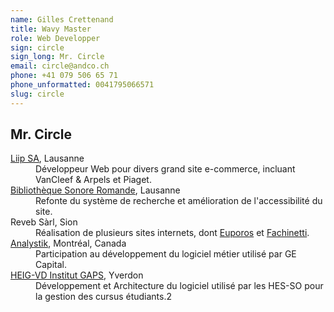 ```yaml
---
name: Gilles Crettenand
title: Wavy Master
role: Web Developper
sign: circle
sign_long: Mr. Circle
email: circle@andco.ch
phone: +41 079 506 65 71
phone_unformatted: 0041795066571
slug: circle
---
```


<div class="grid__item lg-w-1/4 sm-w-1/2 xs-w-1/1">
</div>

<div class="grid__item lg-w-1/2 sm-w-1/1 xs-w-1/1">
	<article class="card card--padded">
		<h2 class="card__title">Mr. Circle</h2>
		<dl>
			<dt><a href="https://www.liip.ch/en">Liip SA</a>, Lausanne</dt>
			<dd>Développeur Web pour divers grand site e-commerce, incluant VanCleef & Arpels et Piaget.</dd>
			<dt><a href="https://www.bibliothequesonore.ch/">Bibliothèque Sonore Romande</a>, Lausanne</dt>
			<dd>Refonte du système de recherche et amélioration de l'accessibilité du site.</dd>
			<dt>Reveb Sàrl, Sion</dt>
			<dd>Réalisation de plusieurs sites internets, dont <a href="http://euporos.ch/">Euporos</a> et <a href="https://www.facchinetti.ch/">Fachinetti</a>.</dd>
			<dt><a href="http://analystik.ca/">Analystik</a>, Montréal, Canada</dt>
			<dd>Participation au développement du logiciel métier utilisé par GE Capital.</dd>
			<dt><a href="http://gaps.heig-vd.ch/">HEIG-VD Institut GAPS</a>, Yverdon</dt>
			<dd>Développement et Architecture du logiciel utilisé par les HES-SO pour la gestion des cursus étudiants.2</dd>
		</dl>
	</article>
</div>
